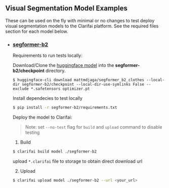 ## Visual Segmentation Model Examples

These can be used on the fly with minimal or no changes to test deploy visual segmentation models to the Clarifai platform. See the required files section for each model below.

* ### [segformer-b2](./segformer-b2/)

	Requirements to run tests locally:

	Download/Clone the [huggingface model](https://huggingface.co/mattmdjaga/segformer_b2_clothes) into the **segformer-b2/checkpoint** directory.
	```
	$ huggingface-cli download mattmdjaga/segformer_b2_clothes --local-dir segformer-b2/checkpoint --local-dir-use-symlinks False --exclude *.safetensors optimizer.pt
	```
	
	Install dependecies to test locally

	```bash
	$ pip install -r segformer-b2/requirements.txt
	```
	
	Deploy the model to Clarifai:
	
	>Note: set `--no-test` flag for `build` and `upload` command to disable testing

	1. Build

	```bash
	$ clarifai build model ./segformer-b2
	```
	
	upload `*.clarifai` file to storage to obtain direct download url

	2. Upload

	```bash
	$ clarifai upload model ./segformer-b2 --url <your_url> 
	```
